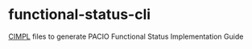 # functional-status-cli
[CIMPL](http://standardhealthrecord.org/cimpl-doc/) files to generate PACIO Functional Status Implementation Guide
